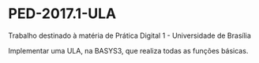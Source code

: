 # PED-2017.1-ULA

Trabalho destinado à matéria de Prática Digital 1 - Universidade de Brasília

Implementar uma ULA, na BASYS3, que realiza todas as funções básicas. 

